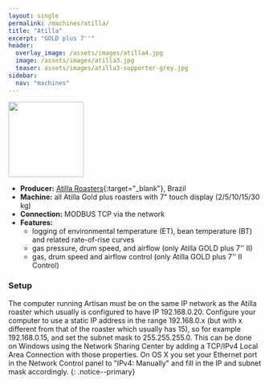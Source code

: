 ```yaml
---
layout: single
permalink: /machines/atilla/
title: "Atilla"
excerpt: "GOLD plus 7''"
header:
  overlay_image: /assets/images/atilla4.jpg
  image: /assets/images/atilla3.jpg
  teaser: assets/images/atilla3-supporter-grey.jpg
sidebar:
  nav: "machines"
---
```

<img class="tab-image" src="{{ site.baseurl }}/assets/images/supporter-badge-grey.png" width="150px">

* __Producer:__ [Atilla Roasters](http://www.atilla.com.br/){:target="_blank"}, Brazil
* __Machine:__ all Atilla Gold plus roasters with 7" touch display (2/5/10/15/30 kg)
* __Connection:__ MODBUS TCP via the network
* __Features:__ 
  - logging of environmental temperature (ET), bean temperature (BT) and related rate-of-rise curves
  - gas pressure, drum speed, and airflow (only Atilla GOLD plus 7'' II)
  - gas, drum speed and airflow control (only Atilla GOLD plus 7'' II Control)

### Setup

The computer running Artisan must be on the same IP network as the Atilla roaster which usually is configured to have IP 192.168.0.20. Configure your computer to use a static IP address in the range 192.168.0.x (but with x different from that of the roaster which usually has 15), so for example 192.168.0.15, and set the subnet mask to 255.255.255.0. This can be done on Windows using the Network Sharing Center by adding a TCP/IPv4 Local Area Connection with those properties. On OS X you set your Ethernet port in the Network Control panel to "IPv4: Manually" and fill in the IP and subnet mask accordingly.
{: .notice--primary}